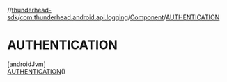 //[thunderhead-sdk](../../../../index.md)/[com.thunderhead.android.api.logging](../../index.md)/[Component](../index.md)/[AUTHENTICATION](index.md)

# AUTHENTICATION

[androidJvm]\
[AUTHENTICATION](index.md)()
